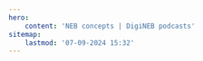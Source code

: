 ```yaml
---
hero:
    content: 'NEB concepts | DigiNEB podcasts'
sitemap:
    lastmod: '07-09-2024 15:32'
---
```



